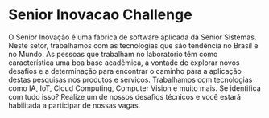 # Senior Inovacao Challenge

O Senior Inovação é uma fabrica de software aplicada da Senior Sistemas. Neste setor, trabalhamos com as tecnologias que são tendência no Brasil e no Mundo. As pessoas que trabalham no laboratório têm como característica uma boa base acadêmica, a vontade de explorar novos desafios e a determinação para encontrar o caminho para a aplicação destas pesquisas nos produtos e serviços. Trabalhamos com tecnologias como IA, IoT, Cloud Computing, Computer Vision e muito mais. Se identifica com tudo isso? Realize um de nossos desafios técnicos e você estará habilitada a participar de nossas vagas.
